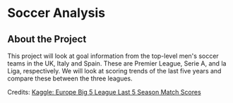 # Soccer Analysis
## About the Project
This project will look at goal information from the top-level men's soccer teams in the UK, Italy and Spain. These are Premier League, Serie A, and la Liga, respectively. We will look at scoring trends of the last five years and compare these between the three leagues.

Credits: [Kaggle: Europe Big 5 League Last 5 Season Match Scores](https://www.ghanaweb.com/)


